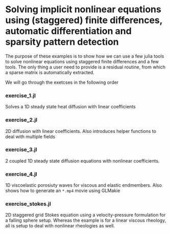 # Solving implicit nonlinear equations using (staggered) finite differences, automatic differentiation and sparsity pattern detection

The purpose of these examples is to show how we can use a few julia tools to solve nonlinear equations using staggered finite differences and a few tools. The only thing a user need to provide is a residual routine, from which a sparse matrix is automatically extracted.

We will go through the exetcses in the following order 

### exercise_1.jl
Solves a 1D steady state heat diffusion with linear coefficients

### exercise_2.jl
2D diffusion with linear coefficients. Also introduces helper functions to deal with multiple fields

### exercise_3.jl
2 coupled 1D steady state diffusion equations with nonlinear coefficients. 

### exercise_4.jl
1D viscoelastic porosiuty waves for viscous and elastic endmembers. Also shows how to generate an `*.mp4` movie using GLMakie

### exercise_stokes.jl
2D staggered grid Stokes equation using a velocity-pressure formulation for a falling sphere setup. Whereas the example is for a linear viscous rheology, all is setup to deal with nonlinear rheologies as well. 


